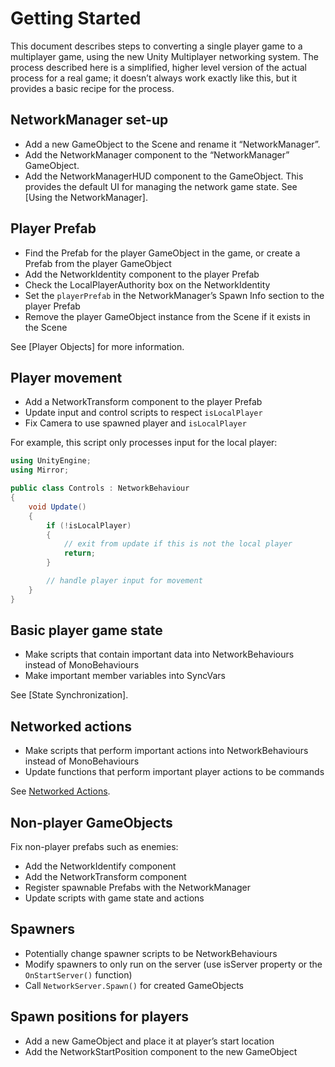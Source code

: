 # Getting Started

This document describes steps to converting a single player game to a multiplayer game, using the new Unity Multiplayer networking system. The process described here is a simplified, higher level version of the actual process for a real game; it doesn’t always work exactly like this, but it provides a basic recipe for the process.

## NetworkManager set-up

-   Add a new GameObject to the Scene and rename it “NetworkManager”.
-   Add the NetworkManager component to the “NetworkManager” GameObject.
-   Add the NetworkManagerHUD component to the GameObject. This provides the default UI for managing the network game state.
See [Using the NetworkManager].

## Player Prefab

-   Find the Prefab for the player GameObject in the game, or create a Prefab from the player GameObject
-   Add the NetworkIdentity component to the player Prefab
-   Check the LocalPlayerAuthority box on the NetworkIdentity
-   Set the `playerPrefab` in the NetworkManager’s Spawn Info section to the player Prefab
-   Remove the player GameObject instance from the Scene if it exists in the Scene

See [Player Objects] for more information.

## Player movement

-   Add a NetworkTransform component to the player Prefab
-   Update input and control scripts to respect `isLocalPlayer`
-   Fix Camera to use spawned player and `isLocalPlayer`

For example, this script only processes input for the local player:

``` cs
using UnityEngine;
using Mirror;

public class Controls : NetworkBehaviour
{
    void Update()
    {
        if (!isLocalPlayer)
        {
            // exit from update if this is not the local player
            return;
        }

        // handle player input for movement
    }
}
```

## Basic player game state

-   Make scripts that contain important data into NetworkBehaviours instead of MonoBehaviours
-   Make important member variables into SyncVars

See [State Synchronization].

## Networked actions

-   Make scripts that perform important actions into NetworkBehaviours instead of MonoBehaviours
-   Update functions that perform important player actions to be commands

See [Networked Actions](#networked-actions).

## Non-player GameObjects

Fix non-player prefabs such as enemies:

-   Add the NetworkIdentify component
-   Add the NetworkTransform component
-   Register spawnable Prefabs with the NetworkManager
-   Update scripts with game state and actions

## Spawners

-   Potentially change spawner scripts to be NetworkBehaviours
-   Modify spawners to only run on the server (use isServer property or the `OnStartServer()` function)
-   Call `NetworkServer.Spawn()` for created GameObjects

## Spawn positions for players

-   Add a new GameObject and place it at player’s start location
-   Add the NetworkStartPosition component to the new GameObject

